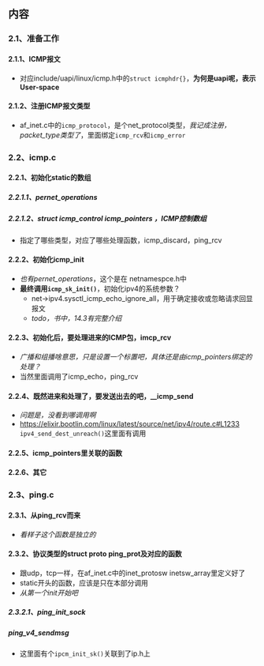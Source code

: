 

## 内容

### 2.1、准备工作

#### 2.1.1、ICMP报文

+ 对应include/uapi/linux/icmp.h中的`struct icmphdr{}`，**为何是uapi呢，表示User-space**

#### 2.1.2、注册ICMP报文类型

+ af_inet.c中的`icmp_protocol`，是个net_protocol类型，*我记成注册，packet_type类型了*，里面绑定`icmp_rcv`和`icmp_error`

### 2.2、icmp.c

#### 2.2.1、初始化static的数组

##### 2.2.1.1、pernet_operations

##### 2.2.1.2、struct icmp_control icmp_pointers ，ICMP控制数组

+ 指定了哪些类型，对应了哪些处理函数，icmp_discard，ping_rcv

#### 2.2.2、初始化icmp_init

+ *也有pernet_operations*，这个是在 netnamespce.h中
+ **最终调用`icmp_sk_init()`**，初始化ipv4的系统参数？
  + net->ipv4.sysctl_icmp_echo_ignore_all，用于确定接收或忽略请求回显报文
  + *todo，书中，14.3有完整介绍*

#### 2.2.3、初始化后，要处理进来的ICMP包，imcp_rcv

+ *广播和组播啥意思，只是设置一个标置吧，具体还是由icmp_pointers绑定的处理？*
+ 当然里面调用了icmp_echo，ping_rcv

#### 2.2.4、既然进来和处理了，要发送出去的吧，__icmp_send

+ *问题是，没看到哪调用啊*
+ https://elixir.bootlin.com/linux/latest/source/net/ipv4/route.c#L1233  `ipv4_send_dest_unreach()`这里面有调用

#### 2.2.5、icmp_pointers里关联的函数

#### 2.2.6、其它

### 2.3、ping.c

#### 2.3.1、从ping_rcv而来

+ *看样子这个函数是独立的*

#### 2.3.2、协议类型的struct proto ping_prot及对应的函数

+ 跟udp，tcp一样，在af_inet.c中的inet_protosw inetsw_array里定义好了
+ static开头的函数，应该是只在本部分调用
+ *从第一个init开始吧*

##### 2.3.2.1、ping_init_sock

##### ping_v4_sendmsg

+ 这里面有个`ipcm_init_sk()`关联到了ip.h上
